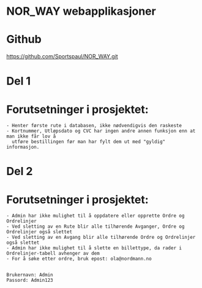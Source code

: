 # NOR_WAY webapplikasjoner

# Github
https://github.com/Sportspaul/NOR_WAY.git


# Del 1
  # Forutsetninger i prosjektet:
    - Henter første rute i databasen, ikke nødvendigvis den raskeste
    - Kortnummer, Utløpsdato og CVC har ingen andre annen funksjon enn at man ikke får lov å 
      utføre bestillingen før man har fylt dem ut med "gyldig" informasjon. 

# Del 2
  # Forutsetninger i prosjektet:
    - Admin har ikke mulighet til å oppdatere eller opprette Ordre og Ordrelinjer
    - Ved sletting av en Rute blir alle tilhørende Avganger, Ordre og Ordrelinjer også slettet 
    - Ved sletting av en Avgang blir alle tilhørende Ordre og Ordrelinjer også slettet
    - Admin har ikke mulighet til å slette en billettype, da rader i Ordrelinjer-tabell avhenger av dem
    - For å søke etter ordre, bruk epost: ola@nordmann.no
    
    
    Brukernavn: Admin
    Passord: Admin123

